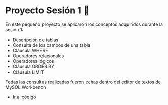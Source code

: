 # Proyecto Sesión 1 🔨

En este pequeño proyecto se aplicaron los conceptos adquiridos durante la sesión 1:

* Descripción de tablas
* Consulta de los campos de una tabla
* Cláusula WHERE
* Operadores relacionales
* Operadores lógicos
* Cláusula ORDER BY
* Cláusula LIMIT

Todas las consultas realizadas fueron echas dentro del editor de textos de MySQL Workbench

* [Ir al código ](https://github.com/DevPhantomUNAM/Introduccion-a-Bases-de-Datos/blob/master/Sesion-01/Proyecto-1/Proyecto_1.sql)
